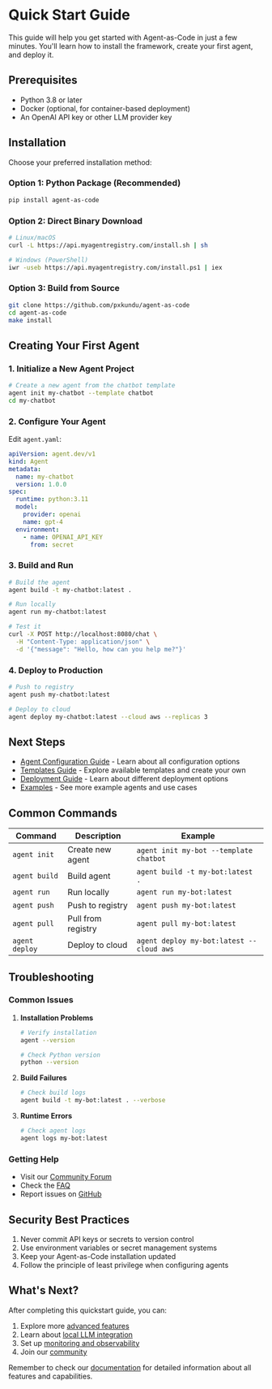 # Quick Start Guide

This guide will help you get started with Agent-as-Code in just a few minutes. You'll learn how to install the framework, create your first agent, and deploy it.

## Prerequisites

- Python 3.8 or later
- Docker (optional, for container-based deployment)
- An OpenAI API key or other LLM provider key

## Installation

Choose your preferred installation method:

### Option 1: Python Package (Recommended)
```bash
pip install agent-as-code
```

### Option 2: Direct Binary Download
```bash
# Linux/macOS
curl -L https://api.myagentregistry.com/install.sh | sh

# Windows (PowerShell)
iwr -useb https://api.myagentregistry.com/install.ps1 | iex
```

### Option 3: Build from Source
```bash
git clone https://github.com/pxkundu/agent-as-code
cd agent-as-code
make install
```

## Creating Your First Agent

### 1. Initialize a New Agent Project

```bash
# Create a new agent from the chatbot template
agent init my-chatbot --template chatbot
cd my-chatbot
```

### 2. Configure Your Agent

Edit `agent.yaml`:

```yaml
apiVersion: agent.dev/v1
kind: Agent
metadata:
  name: my-chatbot
  version: 1.0.0
spec:
  runtime: python:3.11
  model:
    provider: openai
    name: gpt-4
  environment:
    - name: OPENAI_API_KEY
      from: secret
```

### 3. Build and Run

```bash
# Build the agent
agent build -t my-chatbot:latest .

# Run locally
agent run my-chatbot:latest

# Test it
curl -X POST http://localhost:8080/chat \
  -H "Content-Type: application/json" \
  -d '{"message": "Hello, how can you help me?"}'
```

### 4. Deploy to Production

```bash
# Push to registry
agent push my-chatbot:latest

# Deploy to cloud
agent deploy my-chatbot:latest --cloud aws --replicas 3
```

## Next Steps

- [Agent Configuration Guide](./agent-configuration.md) - Learn about all configuration options
- [Templates Guide](./templates.md) - Explore available templates and create your own
- [Deployment Guide](./deployment-strategies.md) - Learn about different deployment options
- [Examples](./example-agents.md) - See more example agents and use cases

## Common Commands

| Command         | Description        | Example                                  |
|-----------------|--------------------|------------------------------------------|
| `agent init`    | Create new agent   | `agent init my-bot --template chatbot`   |
| `agent build`   | Build agent        | `agent build -t my-bot:latest .`         |
| `agent run`     | Run locally        | `agent run my-bot:latest`                |
| `agent push`    | Push to registry   | `agent push my-bot:latest`               |
| `agent pull`    | Pull from registry | `agent pull my-bot:latest`               |
| `agent deploy`  | Deploy to cloud    | `agent deploy my-bot:latest --cloud aws` |

## Troubleshooting

### Common Issues

1. **Installation Problems**
   ```bash
   # Verify installation
   agent --version
   
   # Check Python version
   python --version
   ```

2. **Build Failures**
   ```bash
   # Check build logs
   agent build -t my-bot:latest . --verbose
   ```

3. **Runtime Errors**
   ```bash
   # Check agent logs
   agent logs my-bot:latest
   ```

### Getting Help

- Visit our [Community Forum](https://github.com/pxkundu/agent-as-code/discussions)
- Check the [FAQ](./faq.md)
- Report issues on [GitHub](https://github.com/pxkundu/agent-as-code/issues)

## Security Best Practices

1. Never commit API keys or secrets to version control
2. Use environment variables or secret management systems
3. Keep your Agent-as-Code installation updated
4. Follow the principle of least privilege when configuring agents

## What's Next?

After completing this quickstart guide, you can:

1. Explore more [advanced features](./advanced-patterns.md)
2. Learn about [local LLM integration](./local-llm.md)
3. Set up [monitoring and observability](./monitoring.md)
4. Join our [community](https://github.com/pxkundu/agent-as-code/discussions)

Remember to check our [documentation](./README.md) for detailed information about all features and capabilities.
